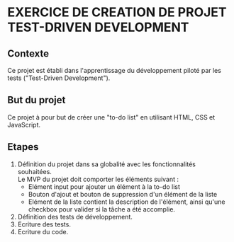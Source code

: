 # EXERCICE DE CREATION DE PROJET TEST-DRIVEN DEVELOPMENT

## Contexte

Ce projet est établi dans l'apprentissage du développement piloté par les tests ("Test-Driven Development").

## But du projet

Ce projet à pour but de créer une "to-do list" en utilisant HTML, CSS et JavaScript.

## Etapes

1. Définition du projet dans sa globalité avec les fonctionnalités souhaitées.<br>
Le MVP du projet doit comporter les éléments suivant :
    * Elément input pour ajouter un élément à la to-do list
    * Bouton d'ajout et bouton de suppression d'un élément de la liste
    * Elément de la liste contient la description de l'élément, ainsi qu'une checkbox pour valider si la tâche a été accomplie.
2. Définition des tests de développement.
3. Ecriture des tests.
4. Ecriture du code.
